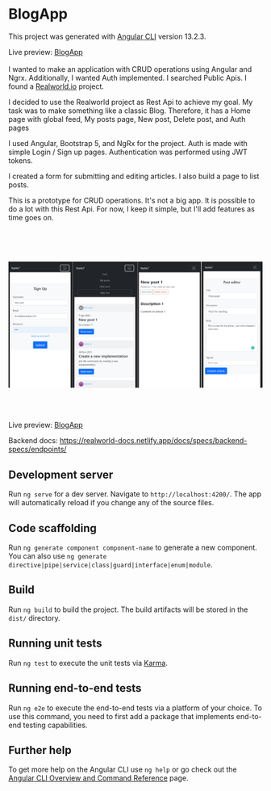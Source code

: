 # BlogApp

This project was generated with [Angular CLI](https://github.com/angular/angular-cli) version 13.2.3.

 
Live preview: [BlogApp](https://blogapp-6a9d6.web.app/)
<br>
<br>
I wanted to make an application with CRUD operations using Angular and Ngrx.
Additionally, I wanted Auth implemented. I searched Public Apis. I found a [Realworld.io](https://realworld-docs.netlify.app/docs/specs/backend-specs/endpoints/) project.

I decided to use the Realworld project as Rest Api to achieve my goal.
My task was to make something like a classic Blog.
Therefore, it has a Home page with global feed, My posts page, New post, Delete post, and Auth pages

I used Angular, Bootstrap 5, and NgRx for the project.
Auth is made with simple Login / Sign up pages.
Authentication was performed using JWT tokens.

I created a form for submitting and editing articles.
I also build a page to list posts.

This is a prototype for CRUD operations.
It's not a big app. It is possible to do a lot with this Rest Api.
For now, I keep it simple, but I'll add features as time goes on.

<br>
<br>
<br>

![App](https://github.com/horiv7/portfolio/blob/main/src/assets/img/blogApp.png)
<br>

<br>
<br>

Live preview: [BlogApp](https://blogapp-6a9d6.web.app/)

Backend docs: https://realworld-docs.netlify.app/docs/specs/backend-specs/endpoints/
 

## Development server

Run `ng serve` for a dev server. Navigate to `http://localhost:4200/`. The app will automatically reload if you change any of the source files.

## Code scaffolding

Run `ng generate component component-name` to generate a new component. You can also use `ng generate directive|pipe|service|class|guard|interface|enum|module`.

## Build

Run `ng build` to build the project. The build artifacts will be stored in the `dist/` directory.

## Running unit tests

Run `ng test` to execute the unit tests via [Karma](https://karma-runner.github.io).

## Running end-to-end tests

Run `ng e2e` to execute the end-to-end tests via a platform of your choice. To use this command, you need to first add a package that implements end-to-end testing capabilities.

## Further help

To get more help on the Angular CLI use `ng help` or go check out the [Angular CLI Overview and Command Reference](https://angular.io/cli) page.
